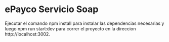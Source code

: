 # ePayco Servicio Soap

Ejecutar el comando npm install para instalar las dependencias necesarias y luego npm run start:dev para correr el proyecto en la direccion http://localhost:3002.
